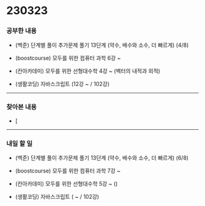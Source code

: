 # 230323

### 공부한 내용

- (백준) 단계별 풀이 추가문제 풀기 13단계 (약수, 배수와 소수, 더 빠르게) (4/8)

- (boostcourse) 모두를 위한 컴퓨터 과학 6강 ~

- (칸아카데미) 모두를 위한 선형대수학 4강 ~ (벡터의 내적과 외적)

- (생활코딩) 자바스크립트 (12강 ~ / 102강)

---

### 찾아본 내용

- [

---

### 내일 할 일

- (백준) 단계별 풀이 추가문제 풀기 13단계 (약수, 배수와 소수, 더 빠르게) (6/8)

- (boostcourse) 모두를 위한 컴퓨터 과학 7강 ~

- (칸아카데미) 모두를 위한 선형대수학 5강 ~ ()

- (생활코딩) 자바스크립트 ( ~ / 102강)

